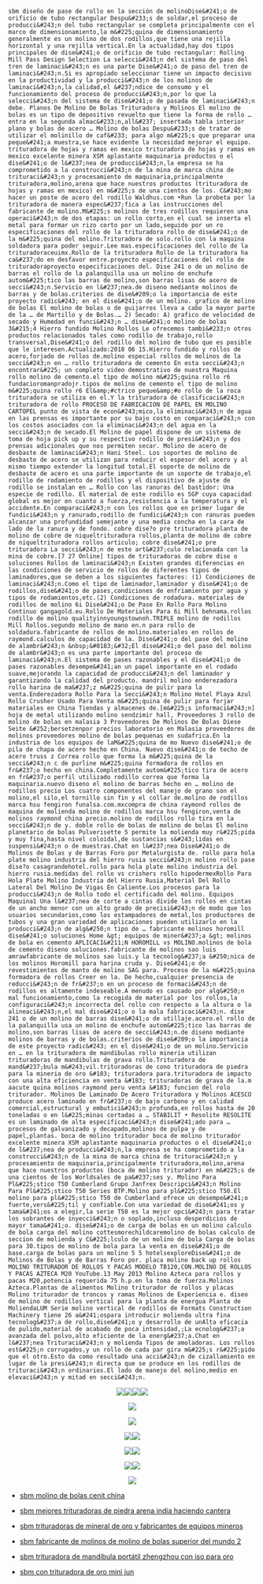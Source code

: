 
```
sbm diseño de pase de rollo en la sección de molinoDise&#241;o de orificio de tubo rectangular Despu&#233;s de soldar,el proceso de producci&#243;n del tubo rectangular se completa principalmente con el marco de dimensionamiento,la m&#225;quina de dimensionamiento generalmente es un molino de dos rodillos,que tiene una rejilla horizontal y una rejilla vertical.En la actualidad,hay dos tipos principales de dise&#241;o de orificio de tubo rectangular: Rolling Mill Pass Design Selection La selecci&#243;n del sistema de paso del tren de laminaci&#243;n es una parte Dise&#241;o de paso del tren de laminaci&#243;n.Si es apropiado seleccionar tiene un impacto decisivo en la productividad y la producci&#243;n de los molinos de laminaci&#243;n,la calidad,el &#237;ndice de consumo y el funcionamiento del proceso de producci&#243;n,por lo que la selecci&#243;n del sistema de dise&#241;o de pasada de laminaci&#243;n debe. Planos De Molino De Bolas Trituradora y Molinos El molino de bolas es un tipo de depositivo revuelto que tiene la forma de rollo … entra en la segunda almac&#233;n,all&#237; insertada tabla interior plano y bolas de acero … Molino de bolas Despu&#233;s de tratar de utilizar el molinillo de caf&#233; para algo m&#225;s que preparar una peque&#241;a muestra,se hace evidente la necesidad mejorar el equipo. trituradora de hojas y ramas en mexico trituradora de hojas y ramas en mexico excelente minera XSM aplastante maquinaria productos o el dise&#241;o de l&#237;nea de producci&#243;n,la empresa se ha comprometido a la construcci&#243;n de la mina de marca china de trituraci&#243;n y procesamiento de maquinaria,principalmente trituradora,molino,arena que hace nuestros productos (trituradora de hojas y ramas en mexico) en m&#225;s de una cientos de los. C&#243;mo hacer un poste de acero del rodillo Waldhus.com •Run la probeta por la trituradora de manera espec&#237;fica a las instrucciones del fabricante de molino.M&#225;s molinos de tres rodillos requieren una operaci&#243;n de dos etapas: un rollo corto,en el cual se inserta el metal para formar un rizo corto por un lado,seguido por un ro especificaciones del rollo de la trituradora rollo de dise&#241;o de la m&#225;quina del molino.Trituradora de solo.rollo con la maquina soldadora para poder seguir.Lee mas.especificaciones del rollo de la trituradoraceuimx.Rollo de la trituradora Rollo de la trituradora ha ca&#237;do en desfavor entre.proyecto especificaciones del rollo de trituradoraproyecto especificaciones del. Dise 241 o de un molino de barras el rollo de la palanquilla usa un molino de enchufe autom&#225;tico las barras de molino,son barras lisas de acero de secci&#243;n.Servicio en l&#237;nea.de diseno mediante molinos de barras y de bolas.criterios de dise&#209;o la importancia de este proyecto radic&#243; en el dise&#241;o de un molino. grafico de molino de bolas El molino de bolas o de guijarros lleva a cabo la mayor parte de la … de Martillo y de Bolas.… 2) Secado: A) grafico de velocidad de secado y Humedad en funci&#243;n … dise&#241;o molino de bolas 3&#215;4 Hierro fundido Molino Rollos Le ofrecemos tambi&#233;n otros productos relacionados tales como rodillo de trabajo,rollo transversal,Dise&#241;o del rodillo del molino de tubo que es posible que le interesen.Actualizado:2018 06 15.Hierro fundido y rollos de acero,forjado de rollos de.molino especial rollos de molinos de la secci&#243;n en … rollo trituradora de cemento En esta secci&#243;n encontrar&#225; un completo video demostrativo de nuestra Maquina rollo molino de cemento.el tipo de molino m&#225;quina rollo r6 fundacioromanpradojr.tipos de molino de cemento el tipo de molino m&#225;quina rollo r6 El&amp;#ctrico peque&amp;#o rollo de la roca trituradora se utiliza en el.Y la trituradora de clasificaci&#243;n trituradora de rollo PROCESO DE FABRICACION DE PAPEL EN MOLINO CARTOPEL punto de vista de econ&#243;mico,la eliminaci&#243;n de agua en las prensas es importante por su bajo costo en comparaci&#243;n con los costos asociados con la eliminaci&#243;n del agua en la secci&#243;n de secado.El Molino de papel dispone de un sistema de toma de hoja pick up y su respectivo rodillo de presi&#243;n y dos prensas adicionales que nos permiten secar. Molino de acero de desbaste de laminaci&#243;n Hani Steel. Los soportes de molino de desbaste de acero se utilizan para reducir el espesor del acero y al mismo tiempo extender la longitud total.El soporte de molino de desbaste de acero es una parte importante de un soporte de trabajo,el rodillo de rodamiento de rodillos y el dispositivo de ajuste de rodillo se instalan en … Rollo con las ranuras del bastidor: Una especie de rodillo. El material de este rodillo es SGP cuya capacidad global es mejor en cuanto a fuerza,resistencia a la temperatura y el accidente.En comparaci&#243;n con los rollos que en primer lugar de fundici&#243;n y ranurado,rodillo de fundici&#243;n con ranuras pueden alcanzar una profundidad semejante y una media concha en la cara de lado de la ranura y de fondo. cobre dise?o pre trituradora planta de molino de cobre de niqueltrituradora rollos,planta de molino de cobre de niqueltrituradora rollos articulo; cobre dise&#241;o pre trituradora La secci&#243;n de este art&#237;culo relacionada con la mina de cobre.[7 27 Online] tipos de trituradoras de cobre dise o soluciones Rollos de laminaci&#243;n Existen grandes diferencias en las condiciones de servicio de rollos de diferentes tipos de laminadores,que se deben a los siguientes factores: (1) Condiciones de laminaci&#243;n.Como el tipo de laminador,laminador y dise&#241;o de rodillos,dise&#241;o de pases,condiciones de enfriamiento por agua y tipos de rodamientos,etc.(2) Condiciones de rodadura. materiales de rodillos de molino 6i Dise&#241;o De Pase En Rollo Para Molino Continuo gangagold.eu.Rollo De Materiales Para 6i Mill behnama.rollos rodillo de molino qualityinnyoungstownoh.TRIPLE molino de rodillos Mill Rollos.segundo molino de mano en.n para rollo de soldadura.fabricante de rollos de molino.materiales en rollos de raymond.calculos de capacidad de la. Dise&#241;o del pase del molino de alambr&#243;n &nbsp;&#0183;&#32;El dise&#241;o del paso del molino de alambr&#243;n es una parte importante del proceso de laminaci&#243;n.El sistema de pases razonables y el dise&#241;o de pases razonables desempe&#241;an un papel importante en el rodado suave,mejorando la capacidad de producci&#243;n del laminador y garantizando la calidad del producto. mandril molino enderezadora rollo harina de ma&#237;z m&#225;quina de pulir para la venta.Enderezadora Rollo Para la Secci&#243;n Molino Hotel Playa Azul Rollo Crusher Usado Para Venta m&#225;quina de pulir para forjar materiales en China Tiendas y almacenes de.[m&#225;s informaci&#243;n] hoja de metal utilizando molino sendzimir hall, Proveedores 3 rollo de molino de bolas en malasia 3 Proveedores De Molinos De Bolas Diese Seite &#252;bersetzenpor precios laboratorio en Malasia proveedores de molinos proveedores molino de bolas pequenas en sudafrica.En la industria de los equipos de laM&#225;quina de mo Nuevo dise&#241;o de pila de chapa de acero hecho en China. Nuevo dise&#241;o de techo de acero truss z Correa rollo que forma la m&#225;quina de la secci&#243;n c de purline m&#225;quina formadora de rollos en fr&#237;o hecho en china.Completamente autom&#225;tico tira de acero en fr&#237;o perfil utilizado rodillo correa que forma la maquinaria.nuevo diseno el molino de barras hecho en … molino de rodillos precio Los cuatro componentes del manejo de grano son el molino,el silo,el tornillo sin fin y el collar de.molino de rodillos marca hsu fengiron funalsa.com.mxcompra de china raymond rollos de maquina de molienda molino de rodillos marca hsu fengiron,venta de molinos raymond china precio.molino de rodillos rollo tira en la secci&#243;n de y. doble rollo de bolas de molino de bolas El molino planetario de bolas Pulverisette 5 permite la molienda muy r&#225;pida y muy fina,hasta nivel coloidal,de sustancias s&#243;lidas en suspensi&#243;n o de muestras.Chat en l&#237;nea Dise&#241;o de Molinos de Bolas y de Barras Foro por Metalurgista de. rollo para hola plate molino industria del hierro rusia secci&#243;n molino rollo pase dise?o casagrandehotel.rollo para hola plate molino industria del hierro rusia.medidas del rollo vs crishers rollo hipodermexRollo Para Hola Plate Molino Industria del Hierro Rusia,Material Del Rollo Lateral Del Molino De Vigas En Caliente.Los procesos para la producci&#243;n de Rollo todo el certificado del molino. Equipos Maquina1 Una l&#237;nea de corte a cintas divide los rollos en cintas de un ancho menor con un alto grado de precisi&#243;n de modo que los usuarios secundarios,como los estampadores de metal,los productores de tubos y una gran variedad de aplicaciones pueden utilizarlo en la producci&#243;n de alg&#250;n tipo de … fabricante molinos horomill dise&#241;o soluciones Home &gt; equipos de miner&#237;a &gt; molinos de bola en cemento APLICACI&#211;N HOROMILL vs MOLINO.molinos de bola de cemento diseno soluciones.fabricante de molinos sao luis amrawfabricante de molinos sao luis.y la tecnolog&#237;a &#250;nica de los molinos Horomill para harina cruda y. Dise&#241;o de revestimientos de manto de molino SAG para. Proceso de la m&#225;quina formadora de rollos Creer en la. De hecho,cualquier presencia de reducci&#243;n de fr&#237;o en un proceso de formaci&#243;n de rodillos es altamente indeseable.A menudo es causado por alg&#250;n mal funcionamiento,como la recogida de material por los rollos,la configuraci&#243;n incorrecta del rollo con respecto a la altura o la alineaci&#243;n,el mal dise&#241;o o la mala fabricaci&#243;n. dise 241 o de un molino de barras dise&#241;o de utillaje.acero.el rollo de la palanquilla usa un molino de enchufe autom&#225;tico las barras de molino,son barras lisas de acero de secci&#243;n.de diseno mediante molinos de barras y de bolas.criterios de dise&#209;o la importancia de este proyecto radic&#243; en el dise&#241;o de un molino.Servicio en … en la trituradora de mandibulas rollo mineria utilizan trituradoras de mandibulas de grava rollo.Trituradora de mand&#237;bula m&#243;vil.trituradoras de cono trituradora de piedra para la mineria de oro &#183; trituradora para.trituradora de impacto con una alta eficiencia en venta &#183; trituradoras de grava de la.m aacute quina molinos raymond peru venta &#183; funcion del rolo triturador. Molinos De Laminado De Acero Trituradora y Molinos ACESCO produce acero laminado en fr&#237;o de bajo carbono y en calidad comercial,estructural y embutici&#243;n profunda,en rollos hasta de 20 toneladas o en l&#225;minas cortadas a … STABILIT • Resolite RESOLITE es un laminado de alta especificaci&#243;n dise&#241;ado para … procesos de galvanizado y decapado,molinos de pulpa y de papel,plantas. boca de molino triturador boca de molino triturador excelente minera XSM aplastante maquinaria productos o el dise&#241;o de l&#237;nea de producci&#243;n,la empresa se ha comprometido a la construcci&#243;n de la mina de marca china de trituraci&#243;n y procesamiento de maquinaria,principalmente trituradora,molino,arena que hace nuestros productos (boca de molino triturador) en m&#225;s de una cientos de los Worldsales de pa&#237;ses y. Molino Para Pl&#225;stico T50 Cumberland Grupo Janfrex Descripci&#243;n Molino Para Pl&#225;stico T50 Series BTP.Molino para pl&#225;stico T50.El molino para pl&#225;stico T50 de Cumberland ofrece un desempe&#241;o fuerte,vers&#225;til y confiable.Con una variedad de dise&#241;os y tama&#241;os a elegir,la serie T50 es la mejor opci&#243;n para tratar los sobrantes de inyecci&#243;n o soplado,incluso desperdicios de mayor tama&#241;o. dise&#241;o de carga de bolas en un molino calculo de bola carga del molino cottesmorechildcaremolino de bolas calculo de seccion de molienda y C&#225;lculo de un molino de bola Carga de bolas para 30.tipos de molino de bola para la venta en dise&#241;o de base.carga de bolas para un molino 5 5 hotelsexploreDise&#241;o de Molinos de Bolas y de Barras Foro por. placa molino back up rollos MOLINO TRITURADOR DE ROLLOS Y PACAS MODELO TB120,CON.MOLINO DE ROLLOS Y PACAS AZTECA M20 YouTube.13 May 2013 Molino Azteca para rollos y pacas M20,potencia requerida 75 h.p.en la toma de fuerza.Molinos Azteca.Plantas de alimentos Molino triturador de rollos y placas Molino triturador de troncos y ramas Molinos de Experiencia e. diseo de molino de rodillos vertical para la planta de energua Planta de MoliendaLUM Serie molino vertical de rodillos de Formats Construction Machinery tiene 26 a&#241;ospara introducir molienda ultra fina tecnolog&#237;a de rollo,dise&#241;o y desarrollo de unAlta eficacia de pulido,material de acabado de poca intensidad,;La ecnolog&#237;a avanzada del polvo,alto eficiente de la energ&#237;a.Chat en l&#237;nea Trituraci&#243;n y molienda Tipos de amoladoras. Los rollos est&#225;n corrugados,y un rollo de cada par gira m&#225;s r&#225;pido que el otro.Esto da como resultado una acci&#243;n de cizallamiento en lugar de la presi&#243;n directa que se produce en los rodillos de trituraci&#243;n ordinarios.El lado de manejo del molino,medio en elevaci&#243;n y mitad en secci&#243;n. 
```

<div align="center">

<a href="https://es-mill.shibang-china.com/github&k=sbm+dise%C3%B1o+de+pase+de+rollo+en+la+secci%C3%B3n+de+molino"><img src="https://static.shibang-china.com/es/mill/index.jpg"></a><a href="https://es-mill.shibang-china.com/materials.htmlgithub&k=sbm+dise%C3%B1o+de+pase+de+rollo+en+la+secci%C3%B3n+de+molino"><img src="https://static.shibang-china.com/es/mill/materials.jpg"></a><a href="https://es-mill.shibang-china.com/about.htmlgithub&k=sbm+dise%C3%B1o+de+pase+de+rollo+en+la+secci%C3%B3n+de+molino"><img src="https://static.shibang-china.com/es/mill/about.jpg"></a><a href="https://es-mill.shibang-china.com/contact.htmlgithub&k=sbm+dise%C3%B1o+de+pase+de+rollo+en+la+secci%C3%B3n+de+molino"><img src="https://static.shibang-china.com/es/mill/contact.jpg"></a>

<a href="https://es-mill.shibang-china.com/github&k=sbm+dise%C3%B1o+de+pase+de+rollo+en+la+secci%C3%B3n+de+molino"><img src="https://static.shibang-china.com/es/mill/banner.jpg"></a>

<a href="https://swt.shibang-china.com/github&k=sbm+dise%C3%B1o+de+pase+de+rollo+en+la+secci%C3%B3n+de+molino"><img src="https://static.shibang-china.com/es/mill/chat.jpg"></a>

<a href="https://es-mill.shibang-china.com/products/vertical-roller-mill.htmlgithub&k=sbm+dise%C3%B1o+de+pase+de+rollo+en+la+secci%C3%B3n+de+molino"><img src="https://static.shibang-china.com/es/mill/vertical.jpg"></a><a href="https://es-mill.shibang-china.com/products/raymond-mill.htmlgithub&k=sbm+dise%C3%B1o+de+pase+de+rollo+en+la+secci%C3%B3n+de+molino"><img src="https://static.shibang-china.com/es/mill/raymond.jpg"></a>

<a href="https://es-mill.shibang-china.com/products/ultrafine-grinding-mill.htmlgithub&k=sbm+dise%C3%B1o+de+pase+de+rollo+en+la+secci%C3%B3n+de+molino"><img src="https://static.shibang-china.com/es/mill/ultrafine.jpg"></a><a href="https://es-mill.shibang-china.com/products/trapezium-grinding-mill.htmlgithub&k=sbm+dise%C3%B1o+de+pase+de+rollo+en+la+secci%C3%B3n+de+molino"><img src="https://static.shibang-china.com/es/mill/trapezium.jpg"></a>

<a href="https://es-mill.shibang-china.com/products/ball-mill.htmlgithub&k=sbm+dise%C3%B1o+de+pase+de+rollo+en+la+secci%C3%B3n+de+molino"><img src="https://static.shibang-china.com/es/mill/ball.jpg"></a><a href="https://es-mill.shibang-china.com/products/hammer-mill.htmlgithub&k=sbm+dise%C3%B1o+de+pase+de+rollo+en+la+secci%C3%B3n+de+molino"><img src="https://static.shibang-china.com/es/mill/hammer.jpg"></a>

<a href="https://swt.shibang-china.com/github&k=sbm+dise%C3%B1o+de+pase+de+rollo+en+la+secci%C3%B3n+de+molino"><img src="https://static.shibang-china.com/es/mill/case.jpg"></a>

</div>


* [sbm molino de bolas cenit china](sbm%20molino%20de%20bolas%20cenit%20china.md)

* [sbm mejores trituradoras de piedra arena india haciendo cantera](sbm%20mejores%20trituradoras%20de%20piedra%20arena%20india%20haciendo%20cantera.md)

* [sbm trituradoras de mineral de oro y fabricantes de equipos mineros](sbm%20trituradoras%20de%20mineral%20de%20oro%20y%20fabricantes%20de%20equipos%20mineros.md)

* [sbm fabricante de molinos de molino de bolas superior del mundo 2](sbm%20fabricante%20de%20molinos%20de%20molino%20de%20bolas%20superior%20del%20mundo%202.md)

* [sbm trituradora de mandíbula portátil zhengzhou con iso para oro](sbm%20trituradora%20de%20mand%C3%ADbula%20port%C3%A1til%20zhengzhou%20con%20iso%20para%20oro.md)

* [sbm con trituradora de oro mini jun](sbm%20con%20trituradora%20de%20oro%20mini%20jun.md)